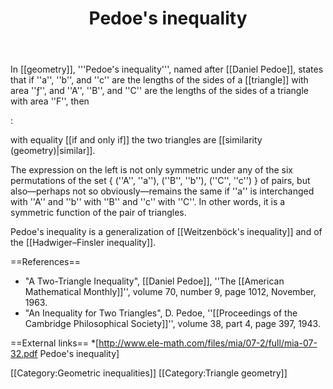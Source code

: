 ﻿---
lastrevid: 540660015
pageid: 601060
canonicalurl: http://en.wikipedia.org/wiki/Pedoe%27s_inequality
title: Pedoe's inequality
editurl: http://en.wikipedia.org/w/index.php?title=Pedoe%27s_inequality&action=edit
length: 1436
contentmodel: wikitext
pagelanguage: en
touched: 2014-09-18T19:08:40Z
ns: 0
fullurl: http://en.wikipedia.org/wiki/Pedoe's_inequality
---

In [[geometry]], '''Pedoe's inequality''', named after [[Daniel Pedoe]], states that if ''a'', ''b'', and ''c'' are the lengths of the sides of a [[triangle]] with area ''&fnof;'', and ''A'', ''B'', and ''C'' are the lengths of the sides of a triangle with area  ''F'', then

:<math>A^2(b^2+c^2-a^2)+B^2(a^2+c^2-b^2)+C^2(a^2+b^2-c^2)\geq 16Ff,\,</math>

with equality [[if and only if]] the two triangles are [[similarity (geometry)|similar]].

The expression on the left is not only symmetric under any of the six permutations of the set {&nbsp;(''A'',&nbsp;''a''),&nbsp;(''B'',&nbsp;''b''),&nbsp;(''C'',&nbsp;''c'')&nbsp;} of pairs, but also&mdash;perhaps not so obviously&mdash;remains the same if ''a'' is interchanged with ''A'' and ''b'' with ''B'' and ''c'' with&nbsp;''C''.  In other words, it is a symmetric function of the pair of triangles.

Pedoe's inequality is a generalization of [[Weitzenböck's inequality]] and of the [[Hadwiger–Finsler inequality]].

==References==
* "A Two-Triangle Inequality", [[Daniel Pedoe]], ''The [[American Mathematical Monthly]]'', volume 70, number 9, page 1012, November, 1963.
* "An Inequality for Two Triangles", D. Pedoe, ''[[Proceedings of the Cambridge Philosophical Society]]'', volume 38, part 4, page 397, 1943.

==External links==
*[http://www.ele-math.com/files/mia/07-2/full/mia-07-32.pdf Pedoe's inequality]

[[Category:Geometric inequalities]]
[[Category:Triangle geometry]]